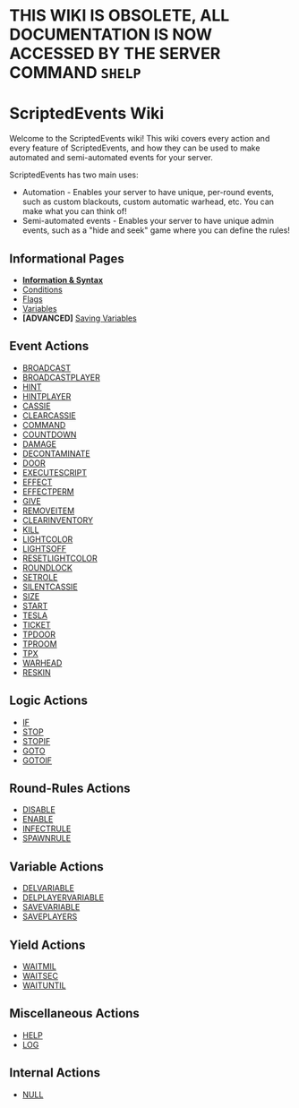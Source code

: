 # THIS WIKI IS OBSOLETE, ALL DOCUMENTATION IS NOW ACCESSED BY THE SERVER COMMAND `SHELP` 


# ScriptedEvents Wiki
Welcome to the ScriptedEvents wiki! This wiki covers every action and every feature of ScriptedEvents, and how they can be used to make automated and semi-automated events for your server.

ScriptedEvents has two main uses:
* Automation - Enables your server to have unique, per-round events, such as custom blackouts, custom automatic warhead, etc. You can make what you can think of!
* Semi-automated events - Enables your server to have unique admin events, such as a "hide and seek" game where you can define the rules!

## Informational Pages
* **[Information & Syntax](https://github.com/Thundermaker300/ScriptedEvents/wiki/Information-&-Syntax)**
* [Conditions](https://github.com/Thundermaker300/ScriptedEvents/wiki/Conditions)
* [Flags](https://github.com/Thundermaker300/ScriptedEvents/wiki/Flags)
* [Variables](https://github.com/Thundermaker300/ScriptedEvents/wiki/Variables)
* __[ADVANCED]__ [Saving Variables](https://github.com/Thundermaker300/ScriptedEvents/wiki/Saving-Variables)

## Event Actions
* [BROADCAST](https://github.com/Thundermaker300/ScriptedEvents/wiki/BROADCAST)
* [BROADCASTPLAYER](https://github.com/Thundermaker300/ScriptedEvents/wiki/BROADCASTPLAYER)
* [HINT](https://github.com/Thundermaker300/ScriptedEvents/wiki/HINT)
* [HINTPLAYER](https://github.com/Thundermaker300/ScriptedEvents/wiki/HINTPLAYER)
* [CASSIE](https://github.com/Thundermaker300/ScriptedEvents/wiki/CASSIE)
* [CLEARCASSIE](https://github.com/Thundermaker300/ScriptedEvents/wiki/CLEARCASSIE)
* [COMMAND](https://github.com/Thundermaker300/ScriptedEvents/wiki/COMMAND)
* [COUNTDOWN](https://github.com/Thundermaker300/ScriptedEvents/wiki/COUNTDOWN)
* [DAMAGE](https://github.com/Thundermaker300/ScriptedEvents/wiki/DAMAGE)
* [DECONTAMINATE](https://github.com/Thundermaker300/ScriptedEvents/wiki/DECONTAMINATE)
* [DOOR](https://github.com/Thundermaker300/ScriptedEvents/wiki/DOOR)
* [EXECUTESCRIPT](https://github.com/Thundermaker300/ScriptedEvents/wiki/EXECUTESCRIPT)
* [EFFECT](https://github.com/Thundermaker300/ScriptedEvents/wiki/EFFECT)
* [EFFECTPERM](https://github.com/Thundermaker300/ScriptedEvents/wiki/EFFECTPERM)
* [GIVE](https://github.com/Thundermaker300/ScriptedEvents/wiki/GIVE)
* [REMOVEITEM](https://github.com/Thundermaker300/ScriptedEvents/wiki/REMOVEITEM)
* [CLEARINVENTORY](https://github.com/Thundermaker300/ScriptedEvents/wiki/CLEARINVENTORY)
* [KILL](https://github.com/Thundermaker300/ScriptedEvents/wiki/KILL)
* [LIGHTCOLOR](https://github.com/Thundermaker300/ScriptedEvents/wiki/LIGHTCOLOR)
* [LIGHTSOFF](https://github.com/Thundermaker300/ScriptedEvents/wiki/LIGHTSOFF)
* [RESETLIGHTCOLOR](https://github.com/Thundermaker300/ScriptedEvents/wiki/RESETLIGHTCOLOR)
* [ROUNDLOCK](https://github.com/Thundermaker300/ScriptedEvents/wiki/ROUNDLOCK)
* [SETROLE](https://github.com/Thundermaker300/ScriptedEvents/wiki/SETROLE)
* [SILENTCASSIE](https://github.com/Thundermaker300/ScriptedEvents/wiki/SILENTCASSIE)
* [SIZE](https://github.com/Thundermaker300/ScriptedEvents/wiki/SIZE)
* [START](https://github.com/Thundermaker300/ScriptedEvents/wiki/START)
* [TESLA](https://github.com/Thundermaker300/ScriptedEvents/wiki/TESLA)
* [TICKET](https://github.com/Thundermaker300/ScriptedEvents/wiki/TICKET)
* [TPDOOR](https://github.com/Thundermaker300/ScriptedEvents/wiki/TPDOOR)
* [TPROOM](https://github.com/Thundermaker300/ScriptedEvents/wiki/TPROOM)
* [TPX](https://github.com/Thundermaker300/ScriptedEvents/wiki/TPX)
* [WARHEAD](https://github.com/Thundermaker300/ScriptedEvents/wiki/WARHEAD)
* [RESKIN](https://github.com/Thundermaker300/ScriptedEvents/wiki/Reskin)

## Logic Actions
* [IF](https://github.com/Thundermaker300/ScriptedEvents/wiki/IF)
* [STOP](https://github.com/Thundermaker300/ScriptedEvents/wiki/STOP)
* [STOPIF](https://github.com/Thundermaker300/ScriptedEvents/wiki/STOPIF)
* [GOTO](https://github.com/Thundermaker300/ScriptedEvents/wiki/GOTO)
* [GOTOIF](https://github.com/Thundermaker300/ScriptedEvents/wiki/GOTOIF)

## Round-Rules Actions
* [DISABLE](https://github.com/Thundermaker300/ScriptedEvents/wiki/DISABLE)
* [ENABLE](https://github.com/Thundermaker300/ScriptedEvents/wiki/ENABLE)
* [INFECTRULE](https://github.com/Thundermaker300/ScriptedEvents/wiki/INFECTRULE)
* [SPAWNRULE](https://github.com/Thundermaker300/ScriptedEvents/wiki/SPAWNRULE)

## Variable Actions
* [DELVARIABLE](https://github.com/Thundermaker300/ScriptedEvents/wiki/DELVARIABLE)
* [DELPLAYERVARIABLE](https://github.com/Thundermaker300/ScriptedEvents/wiki/DELPLAYERVARIABLE)
* [SAVEVARIABLE](https://github.com/Thundermaker300/ScriptedEvents/wiki/SAVEVARIABLE)
* [SAVEPLAYERS](https://github.com/Thundermaker300/ScriptedEvents/wiki/SAVEPLAYERS)

## Yield Actions

* [WAITMIL](https://github.com/Thundermaker300/ScriptedEvents/wiki/WAITMIL)
* [WAITSEC](https://github.com/Thundermaker300/ScriptedEvents/wiki/WAITSEC)
* [WAITUNTIL](https://github.com/Thundermaker300/ScriptedEvents/wiki/WAITUNTIL)

## Miscellaneous Actions
* [HELP](https://github.com/Thundermaker300/ScriptedEvents/wiki/HELP)
* [LOG](https://github.com/Thundermaker300/ScriptedEvents/wiki/LOG)

## Internal Actions
* [NULL](https://github.com/Thundermaker300/ScriptedEvents/wiki/NULL)
